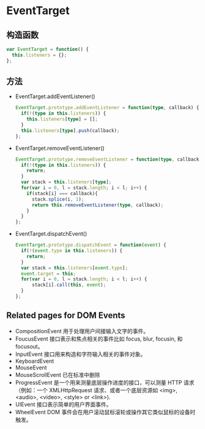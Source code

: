 # EventTarget

## 构造函数

```Typescript
var EventTarget = function() {
  this.listeners = {};
};
```

## 方法

- EventTarget.addEventListener()

  ```Typescript
  EventTarget.prototype.addEventListener = function(type, callback) {
    if(!(type in this.listeners)) {
      this.listeners[type] = [];
    }
    this.listeners[type].push(callback);
  };
  ```

- EventTarget.removeEventListener()

  ```Typescript
  EventTarget.prototype.removeEventListener = function(type, callback) {
    if(!(type in this.listeners)) {
      return;
    }
    var stack = this.listeners[type];
    for(var i = 0, l = stack.length; i < l; i++) {
      if(stack[i] === callback){
        stack.splice(i, 1);
        return this.removeEventListener(type, callback);
      }
    }
  };
  ```

- EventTarget.dispatchEvent()

  ```Typescript
  EventTarget.prototype.dispatchEvent = function(event) {
    if(!(event.type in this.listeners)) {
      return;
    }
    var stack = this.listeners[event.type];
    event.target = this;
    for(var i = 0, l = stack.length; i < l; i++) {
        stack[i].call(this, event);
    }
  };
  ```

## Related pages for DOM Events

- CompositionEvent 用于处理用户间接输入文字的事件。
- FoucusEvent 接口表示和焦点相关的事件比如 focus, blur, focusin, 和 focusout。
- InputEvent 接口用来构造和字符输入相关的事件对象。
- KeyboardEvent
- MouseEvent
- MouseScrollEvent 已在标准中删除
- ProgressEvent 是一个用来测量底层操作进度的接口，可以测量 HTTP 请求（例如：一个 XMLHttpRequest 请求、或者一个底层资源如 \<img>, \<audio>, \<video>, \<style> or \<link>).
- UIEvent 接口表示简单的用户界面事件。
- WheelEvent DOM 事件会在用户滚动鼠标滚轮或操作其它类似鼠标的设备时触发。
